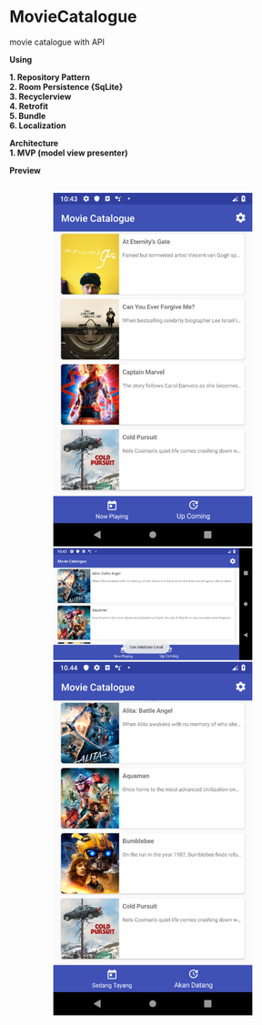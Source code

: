# MovieCatalogue

movie catalogue with API

**__Using__**
</br>

**1. Repository Pattern**</br>
**2. Room Persistence {SqLite}**</br>
**3. Recyclerview**</br>
**4. Retrofit**</br>
**5. Bundle**</br>
**6. Localization**</br>


**__Architecture__**
</br>
**1. MVP (model view presenter)**


**__Preview__**
</br>
</br>
<p align="center">
  <img src="https://github.com/aminfaruq/MovieCatalogue/blob/master/app/src/main/res/drawable/Screenshot_1550634200.png" width="350" title="hover text">
  <img src="https://github.com/aminfaruq/MovieCatalogue/blob/master/app/src/main/res/drawable/Screenshot_1550634222.png" width="350" alt="accessibility text">
  <img src="https://github.com/aminfaruq/MovieCatalogue/blob/master/app/src/main/res/drawable/Screenshot_1550634267.png" width="350" alt="accessibility text">
</p>
